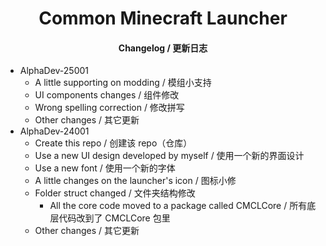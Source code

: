 <h1 align="center">Common Minecraft Launcher</h1>

<h4 align="center">Changelog / 更新日志</h4>

- AlphaDev-25001
    - A little supporting on modding / 模组小支持
    - UI components changes / 组件修改
    - Wrong spelling correction / 修改拼写
    - Other changes / 其它更新
- AlphaDev-24001
    - Create this repo / 创建该 repo（仓库）
    - Use a new UI design developed by myself / 使用一个新的界面设计
    - Use a new font / 使用一个新的字体
    - A little changes on the launcher's icon / 图标小修
    - Folder struct changed / 文件夹结构修改
        - All the core code moved to a package called CMCLCore / 所有底层代码改到了 CMCLCore 包里
    - Other changes / 其它更新
